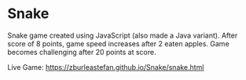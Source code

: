 # Snake
Snake game created using JavaScript (also made a Java variant).
After score of 8 points, game speed increases after 2 eaten apples. Game becomes challenging after 20 points at score.

Live Game: https://zburleastefan.github.io/Snake/snake.html
